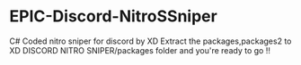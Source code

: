 # EPIC-Discord-NitroSSniper
C# Coded nitro sniper for discord by XD
Extract the packages,packages2 to XD DISCORD NITRO SNIPER/packages folder and you're ready to go !!
